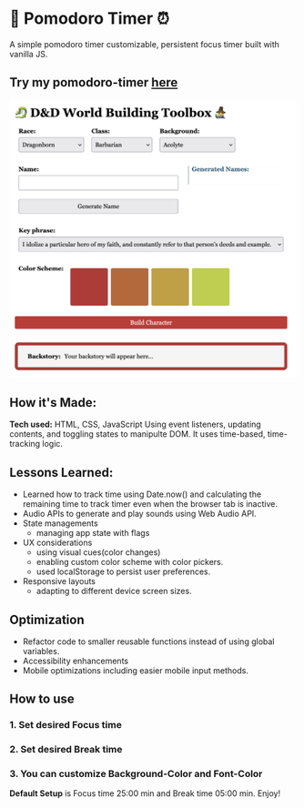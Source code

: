 # 🍅 Pomodoro Timer ⏰

A simple pomodoro timer customizable, persistent focus timer built with vanilla JS.

## Try my pomodoro-timer [here](https://slyncrafty.github.io/pomodoro-timer/)

![Timer image](https://github.com/slyncrafty/slyncrafty.github.io/blob/main/images/pic06.png)

## How it's Made:

**Tech used:** HTML, CSS, JavaScript
Using event listeners, updating contents, and toggling states to manipulte DOM.
It uses time-based, time-tracking logic.

## Lessons Learned:

- Learned how to track time using Date.now() and calculating the remaining time to track timer even when the browser tab is inactive.
- Audio APIs to generate and play sounds using Web Audio API.
- State managements
  - managing app state with flags
- UX considerations
  - using visual cues(color changes)
  - enabling custom color scheme with color pickers.
  - used localStorage to persist user preferences.
- Responsive layouts
  - adapting to different device screen sizes.

## Optimization

- Refactor code to smaller reusable functions instead of using global variables.
- Accessibility enhancements
- Mobile optimizations including easier mobile input methods.

## How to use

### 1. Set desired Focus time

### 2. Set desired Break time

### 3. You can customize Background-Color and Font-Color

**Default Setup** is Focus time 25:00 min and Break time 05:00 min. Enjoy!
